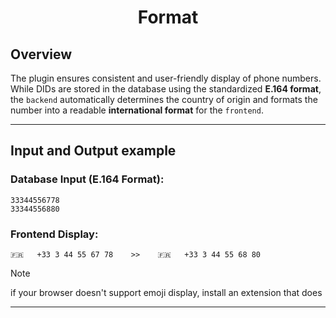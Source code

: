 <h1 align="center">
    Format<br>
</h1>

## Overview

The plugin ensures consistent and user-friendly display of phone numbers. While DIDs are stored in the database using the standardized **E.164 format**, the `backend` automatically determines the country of origin and formats the number into a readable **international format** for the `frontend`.

---

## Input and Output example

### Database Input (E.164 Format):

```plaintext
33344556778
33344556880
```

### Frontend Display:

```plaintext
🇫🇷   +33 3 44 55 67 78    >>    🇫🇷   +33 3 44 55 68 80
```

> [!NOTE]
> if your browser doesn't support emoji display, install an extension that does

---
